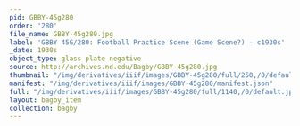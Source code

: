 ```yaml
---
pid: GBBY-45g280
order: '280'
file_name: GBBY-45g280.jpg
label: 'GBBY 45G/280: Football Practice Scene (Game Scene?) - c1930s'
_date: 1930s
object_type: glass plate negative
source: http://archives.nd.edu/Bagby/GBBY-45g280.jpg
thumbnail: "/img/derivatives/iiif/images/GBBY-45g280/full/250,/0/default.jpg"
manifest: "/img/derivatives/iiif/images/GBBY-45g280/manifest.json"
full: "/img/derivatives/iiif/images/GBBY-45g280/full/1140,/0/default.jpg"
layout: bagby_item
collection: bagby
---
```

